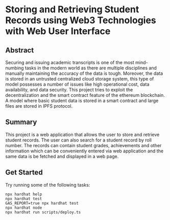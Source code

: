 # Storing and Retrieving Student Records using Web3 Technologies with Web User Interface

## Abstract

Securing and issuing academic transcripts is one of the most mind-numbing tasks in the modern world as there are multiple disciplines and manually maintaining the accuracy of the data is tough. Moreover, the data is stored in an untrusted centralized cloud storage system, this type of model possesses a number of issues like high operational cost, data availability, and data security. This project tries to exploit the decentralization and the smart contract feature of the ethereum blockchain. A model where basic student data is stored in a smart contract and large files are stored in IPFS protocol.

## Summary

This project is a web application that allows the user to store and retrieve student records. The user can also search for a student record by roll number. The records can contain student grades, achievements and other information which can be conveniently entered via web application and the same data is be fetched and displayed in a web page.

## Get Started

Try running some of the following tasks:

```shell
npx hardhat help
npx hardhat test
GAS_REPORT=true npx hardhat test
npx hardhat node
npx hardhat run scripts/deploy.ts
```
